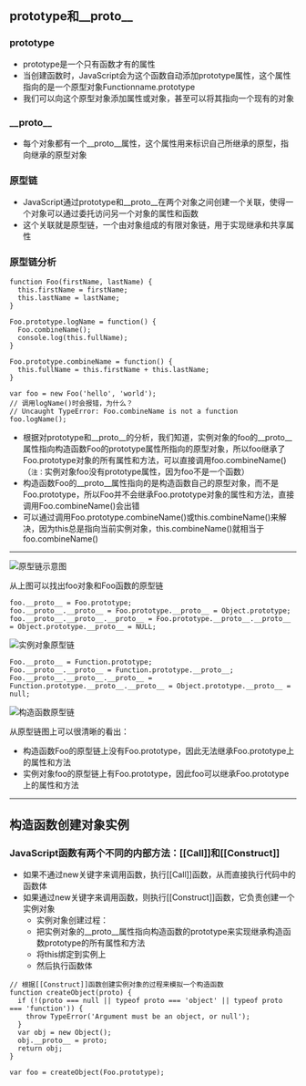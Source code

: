 ## prototype和__proto__

### prototype

- prototype是一个只有函数才有的属性
- 当创建函数时，JavaScript会为这个函数自动添加prototype属性，这个属性指向的是一个原型对象Functionname.prototype
- 我们可以向这个原型对象添加属性或对象，甚至可以将其指向一个现有的对象

### \_\_proto\_\_

- 每个对象都有一个\_\_proto\_\_属性，这个属性用来标识自己所继承的原型，指向继承的原型对象

### 原型链

- JavaScript通过prototype和\_\_proto\_\_在两个对象之间创建一个关联，使得一个对象可以通过委托访问另一个对象的属性和函数
- 这个关联就是原型链，一个由对象组成的有限对象链，用于实现继承和共享属性

### 原型链分析
```
function Foo(firstName, lastName) {
  this.firstName = firstName;
  this.lastName = lastName;
}

Foo.prototype.logName = function() {
  Foo.combineName();
  console.log(this.fullName);
}

Foo.prototype.combineName = function() {
  this.fullName = this.firstName + this.lastName;
}

var foo = new Foo('hello', 'world');
// 调用logName()时会报错，为什么？
// Uncaught TypeError: Foo.combineName is not a function
foo.logName();
```
- 根据对prototype和__proto__的分析，我们知道，实例对象的foo的__proto__属性指向构造函数Foo的prototype属性所指向的原型对象，所以foo继承了Foo.prototype对象的所有属性和方法，可以直接调用foo.combineName()（`注：`实例对象foo没有prototype属性，因为foo不是一个函数）
- 构造函数Foo的__proto__属性指向的是构造函数自己的原型对象，而不是Foo.prototype，所以Foo并不会继承Foo.prototype对象的属性和方法，直接调用Foo.combineName()会出错
- 可以通过调用Foo.prototype.combineName()或this.combineName()来解决，因为this总是指向当前实例对象，this.combineName()就相当于foo.combineName()

---

![原型链示意图](/home/you/Desktop/1)

从上图可以找出foo对象和Foo函数的原型链

```
foo.__proto__ = Foo.prototype;
foo.__proto__.__proto__ = Foo.prototype.__proto__ = Object.prototype;
foo.__proto__.__proto__.__proto__ = Foo.prototype.__proto__.__proto__ = Object.prototype.__proto__ = NULL;
```
![实例对象原型链](/home/you/Desktop/2)

```
Foo.__proto__ = Function.prototype;
Foo.__proto__.__proto__ = Function.prototype.__proto__;
Foo.__proto__.__proto__.__proto__ = Function.prototype.__proto__.__proto__ = Object.prototype.__proto__ = null;
```
![构造函数原型链](/home/you/Desktop/3)

从原型链图上可以很清晰的看出：
- 构造函数Foo的原型链上没有Foo.prototype，因此无法继承Foo.prototype上的属性和方法
- 实例对象foo的原型链上有Foo.prototype，因此foo可以继承Foo.prototype上的属性和方法

---

## 构造函数创建对象实例

### JavaScript函数有两个不同的内部方法：[[Call]]和[[Construct]]

- 如果不通过new关键字来调用函数，执行[[Call]]函数，从而直接执行代码中的函数体
- 如果通过new关键字来调用函数，则执行[[Construct]]函数，它负责创建一个实例对象
  - 实例对象创建过程：
  - 把实例对象的__proto__属性指向构造函数的prototype来实现继承构造函数prototype的所有属性和方法
  - 将this绑定到实例上
  - 然后执行函数体
```
// 根据[[Construct]]函数创建实例对象的过程来模拟一个构造函数
function createObject(proto) {
  if (!(proto === null || typeof proto === 'object' || typeof proto === 'function')) {
    throw TypeError('Argument must be an object, or null');
  }
  var obj = new Object();
  obj.__proto__ = proto;
  return obj;
}

var foo = createObject(Foo.prototype);
```
